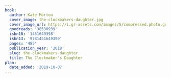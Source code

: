 ```yaml
---
book:
  author: Kate Morton
  cover_image: the-clockmakers-daughter.jpg
  cover_image_url: https://i.gr-assets.com/images/S/compressed.photo.goodreads.com/books/1526476937l/38530939._SX98_.jpg
  goodreads: '38530939'
  isbn10: '1451649398'
  isbn13: '9781451649390'
  pages: '485'
  publication_year: '2018'
  slug: the-clockmakers-daughter
  title: The Clockmaker's Daughter
plan:
  date_added: '2019-10-07'
---
```

